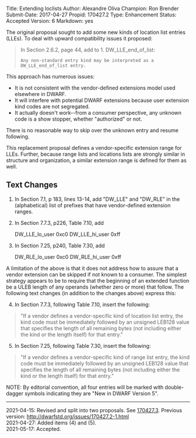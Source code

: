 Title:       Extending loclists
Author:      Alexandre Oliva
Champion:    Ron Brender
Submit-Date: 2017-04-27
Propid:      170427.2
Type:        Enhancement
Status:      Accepted
Version:     6
Markdown:    yes

The original proposal sought to add some new kinds of location
list entries (LLEs). To deal with upward compatibility issues it
proposed:

>   In Section 2.6.2, page 44, add to 1. DW_LLE_end_of_list:
> 
>     Any non-standard entry kind may be interpreted as a
>     DW_LLE_end_of_list entry.

This approach has numerous issues:

  * It is not consistent with the vendor-defined extensions model
    used elsewhere in DWARF.
  * It will interfere with potential DWARF extensions because user
    extension kind codes are not segregated.
  * It actually doesn't work--from a consumer perspective, any
    unknown code is a show stopper, whether "authorized" or not.

There is no reasonable way to skip over the unknown entry and
resume following.

This replacement proposal defines a vendor-specific extension range
for LLEs. Further, because range lists and locations lists are
strongly similar in structure and organization, a similar extension
range is defined for them as well.

Text Changes
------------

1) In Section 7.1, p 183, lines 13-14, add "DW_LLE" and "DW_RLE"
in  the (alphabetical) list of prefixes that have vendor-defined
extension ranges.

2) In Section 7.7.3, p226, Table 7.10, add

    DW_LLE_lo_user    0xc0
    DW_LLE_hi_user    0xff


3) In Section 7.25, p240, Table 7.30, add

    DW_RLE_lo_user    0xc0
    DW_RLE_hi_user    0xff

A limitation of the above is that it does not address
how to assure that a vendor extension can be skipped if not known to a
consumer. The simplest strategy appears to be
to require that the beginning of an extended function be a ULEB length
of any operands (whether zero or more) that follow. The following
text changes (in addition to the changes above) express this:

4) In Section 7.7.3, following Table 7.10, insert the following:

> "If a vendor defines a vendor-specific kind of location list
> entry, the kind code must be immediately followed by an
> unsigned LEB128 value that specifies the length of all
> remaining bytes (not including either the kind or the length
> itself) for that entry."

5) In Section 7.25, following Table 7.30, insert the following:

> "If a vendor defines a vendor-specific kind of range list
> entry, the kind code must be immediately followed by an
> unsigned LEB128 value that specifies the length of all
> remaining bytes (not including either the kind or the length
> itself) for that entry."


NOTE: By editorial convention, all four entries will be marked with
double-dagger symbols indicating they are "New in DWARF Version 5".

---

2021-04-15:  Revised and split into two proposals.  See [170427.3](170427.3.html).
   Previous version: http://dwarfstd.org/issues/170427.2-1.html  
2021-04-27:  Added items (4) and (5).  
2021-05-17:  Accepted.
